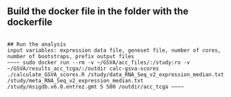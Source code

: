 ## Build the docker file in the folder with the dockerfile
~~~~ docker build -t calc-gsva-scores . ~~~~

## Run the analysis
input variables: expression data file, geneset file, number of cores, number of bootstraps, prefix output files
~~~~ sudo docker run --rm -v ~/GSVA/acc_files/:/study:ro -v ~/GSVA/results_acc_tcga/:/outdir calc-gsva-scores ./calculate_GSVA_scores.R /study/data_RNA_Seq_v2_expression_median.txt /study/meta_RNA_Seq_v2_expression_median.txt /study/msigdb.v6.0.entrez.gmt 5 500 /outdir/acc_tcga ~~~~


